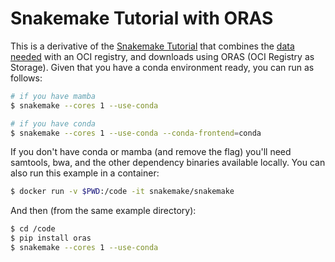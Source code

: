 # Snakemake Tutorial with ORAS

This is a derivative of the [Snakemake Tutorial](https://snakemake.readthedocs.io/en/stable/tutorial/tutorial.html)
that combines the [data needed](https://github.com/snakemake/snakemake-tutorial-data/tree/master) with an OCI registry,
and downloads using ORAS (OCI Registry as Storage). Given that you have a conda environment ready, you can run as follows:

```bash
# if you have mamba
$ snakemake --cores 1 --use-conda

# if you have conda
$ snakemake --cores 1 --use-conda --conda-frontend=conda
```

If you don't have conda or mamba (and remove the flag) you'll need samtools, bwa, and the other dependency binaries
available locally. You can also run this example in a container:

```bash
$ docker run -v $PWD:/code -it snakemake/snakemake 
```
And then (from the same example directory):

```bash
$ cd /code
$ pip install oras
$ snakemake --cores 1 --use-conda
```